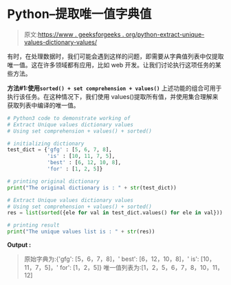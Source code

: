 # Python–提取唯一值字典值

> 原文:[https://www . geeksforgeeks . org/python-extract-unique-values-dictionary-values/](https://www.geeksforgeeks.org/python-extract-unique-values-dictionary-values/)

有时，在处理数据时，我们可能会遇到这样的问题，即需要从字典值列表中仅提取唯一值。这在许多领域都有应用，比如 web 开发。让我们讨论执行这项任务的某些方法。

**方法#1:使用`sorted() + set comprehension + values()`**
上述功能的组合可用于执行该任务。在这种情况下，我们使用 values()提取所有值，并使用集合理解来获取列表中编译的唯一值。

```py
# Python3 code to demonstrate working of 
# Extract Unique values dictionary values
# Using set comprehension + values() + sorted()

# initializing dictionary
test_dict = {'gfg' : [5, 6, 7, 8],
             'is' : [10, 11, 7, 5],
             'best' : [6, 12, 10, 8],
             'for' : [1, 2, 5]}

# printing original dictionary
print("The original dictionary is : " + str(test_dict))

# Extract Unique values dictionary values
# Using set comprehension + values() + sorted()
res = list(sorted({ele for val in test_dict.values() for ele in val}))

# printing result 
print("The unique values list is : " + str(res)) 
```

**Output :**

> 原始字典为:{'gfg': [5，6，7，8]，' best': [6，12，10，8]，' is': [10，11，7，5]，' for': [1，2，5]}
> 唯一值列表为:[1，2，5，6，7，8，10，11，12]